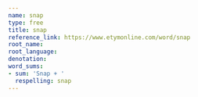 ```yaml
---
name: snap
type: free
title: snap
reference_link: https://www.etymonline.com/word/snap
root_name: 
root_language: 
denotation: 
word_sums:
- sum: 'Snap + '
  respelling: snap
---
```

